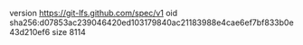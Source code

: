version https://git-lfs.github.com/spec/v1
oid sha256:d07853ac239046420ed103179840ac21183988e4cae6ef7bf833b0e43d210ef6
size 8114
